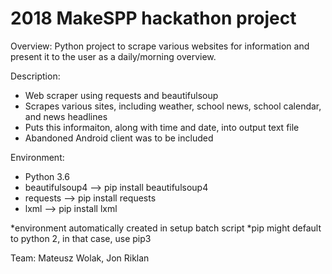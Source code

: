 # 2018 MakeSPP hackathon project

Overview: Python project to scrape various websites for information and present it to the user as a daily/morning overview.

Description:
- Web scraper using requests and beautifulsoup
- Scrapes various sites, including weather, school news, school calendar, and news headlines
- Puts this informaiton, along with time and date, into output text file
- Abandoned Android client was to be included

Environment:
- Python 3.6
- beautifulsoup4 --> pip install beautifulsoup4
- requests	 --> pip install requests
- lxml 		 --> pip install lxml

*environment automatically created in setup batch script
*pip might default to python 2, in that case, use pip3

Team:
Mateusz Wolak, Jon Riklan
